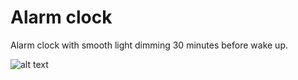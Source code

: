 # Alarm clock

Alarm clock with smooth light dimming 30 minutes before wake up.

![alt text](https://i.imgur.com/VmRQgXZ.png)
